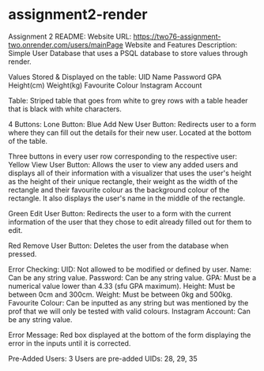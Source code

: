 # assignment2-render
Assignment 2 README:
Website URL: https://two76-assignment-two.onrender.com/users/mainPage
Website and Features Description:
Simple User Database that uses a PSQL database to store values through render.

Values Stored & Displayed on the table:
UID
Name
Password
GPA
Height(cm)
Weight(kg)
Favourite Colour
Instagram Account

Table: Striped table that goes from white to grey rows with a table header that is black with white characters.

4 Buttons:
Lone Button:
Blue Add New User Button: Redirects user to a form where they can fill out the details for their new user. Located at the bottom of the table.

Three buttons in every user row corresponding to the respective user:
Yellow View User Button: Allows the user to view any added users and displays all of their information with a visualizer
that uses the user's height as the height of their unique rectangle, their weight as the width of the rectangle and their 
favourite colour as the background colour of the rectangle. It also displays the user's name in the middle of the rectangle.

Green Edit User Button: Redirects the user to a form with the current information of the user that they chose to edit already 
filled out for them to edit.

Red Remove User Button: Deletes the user from the database when pressed.

Error Checking:
UID: Not allowed to be modified or defined by user.
Name: Can be any string value.
Password: Can be any string value.
GPA: Must be a numerical value lower than 4.33 (sfu GPA maximum).
Height: Must be between 0cm and 300cm.
Weight: Must be between 0kg and 500kg.
Favourite Colour: Can be inputted as any string but was mentioned by the prof that we will only be tested with valid colours.
Instagram Account: Can be any string value.

Error Message:
Red box displayed at the bottom of the form displaying the error in the inputs until it is corrected.

Pre-Added Users:
3 Users are pre-added UIDs: 28, 29, 35
